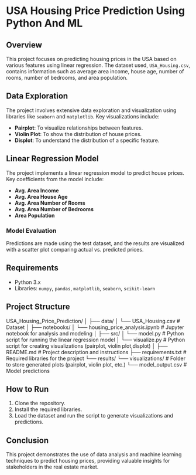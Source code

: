 # USA Housing Price Prediction Using Python And ML

## Overview
This project focuses on predicting housing prices in the USA based on various features using linear regression. The dataset used, `USA_Housing.csv`, contains information such as average area income, house age, number of rooms, number of bedrooms, and area population.

## Data Exploration
The project involves extensive data exploration and visualization using libraries like `seaborn` and `matplotlib`. Key visualizations include:
- **Pairplot**: To visualize relationships between features.
- **Violin Plot**: To show the distribution of house prices.
- **Displot**: To understand the distribution of a specific feature.

## Linear Regression Model
The project implements a linear regression model to predict house prices. Key coefficients from the model include:
- **Avg. Area Income**
- **Avg. Area House Age**
- **Avg. Area Number of Rooms**
- **Avg. Area Number of Bedrooms**
- **Area Population**

### Model Evaluation
Predictions are made using the test dataset, and the results are visualized with a scatter plot comparing actual vs. predicted prices.

## Requirements
- Python 3.x
- Libraries: `numpy`, `pandas`, `matplotlib`, `seaborn`, `scikit-learn`

## Project Structure

USA_Housing_Price_Prediction/
│
├── data/
│   └── USA_Housing.csv           # Dataset
│
├── notebooks/
│   └── housing_price_analysis.ipynb  # Jupyter notebook for analysis and modeling
│
├── src/
│   └── model.py                  # Python script for running the linear regression model
│   └── visualize.py              # Python script for creating visualizations (pairplot, violin plot,displot)
│
├── README.md                     # Project description and instructions
├── requirements.txt              # Required libraries for the project
└── results/
    └── visualizations/           # Folder to store generated plots (pairplot, violin plot, etc.)
    └── model_output.csv          # Model predictions

## How to Run
1. Clone the repository.
2. Install the required libraries.
3. Load the dataset and run the script to generate visualizations and predictions.

## Conclusion
This project demonstrates the use of data analysis and machine learning techniques to predict housing prices, providing valuable insights for stakeholders in the real estate market.
